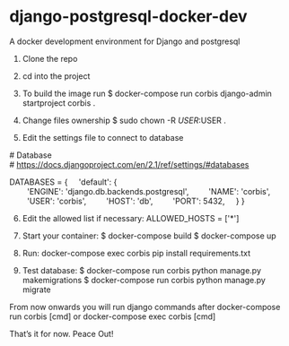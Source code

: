 # django-postgresql-docker-dev
A docker development environment for Django and postgresql

1. Clone the repo

2. cd into the project

3. To build the image run 
    $ docker-compose run corbis django-admin startproject corbis .

4. Change files ownership
    $ sudo chown -R $USER:$USER .

5. Edit the settings file to connect to database

# Database
# https://docs.djangoproject.com/en/2.1/ref/settings/#databases

DATABASES = {
    'default': {
        'ENGINE': 'django.db.backends.postgresql',
        'NAME': 'corbis',
        'USER': 'corbis',
        'HOST': 'db',
        'PORT': 5432,
    }
}

6. Edit the allowed list if necessary:
    ALLOWED_HOSTS = ['*']

7. Start your container:
    $ docker-compose build
    $ docker-compose up

8. Run:
    docker-compose exec corbis pip install requirements.txt

9. Test database:
    $ docker-compose run corbis python manage.py makemigrations
    $ docker-compose run corbis python manage.py migrate

From now onwards you will run django commands after docker-compose run corbis [cmd] or docker-compose exec corbis [cmd]

That’s it for now. Peace Out!